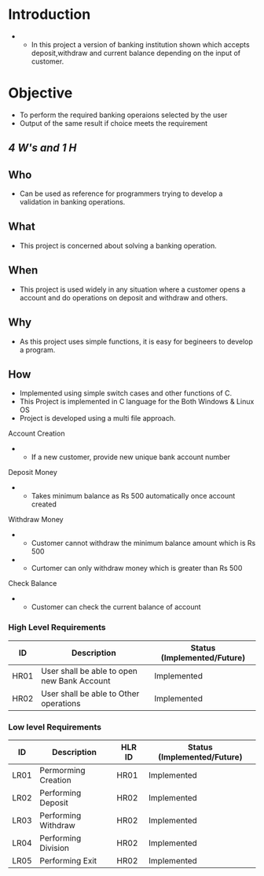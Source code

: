 # Introduction
+ * In this project a version of banking institution shown which accepts deposit,withdraw and current balance depending on the input of customer.

# Objective
+  To perform the required banking operaions selected by the user
+ Output of the same result if choice meets the requirement

## ***4 W's and 1 H***
## Who
- Can be used as reference for programmers trying to develop a validation in banking operations.
## What
- This project is concerned about solving a banking operation.
## When 
- This project is used widely in any situation where a customer opens a account and do operations on deposit and withdraw and others.
## Why
- As this project uses simple functions, it is easy for begineers to develop a program.
## How
- Implemented using simple switch cases and other functions of C.
- This Project is implemented in C language for the Both Windows & Linux OS
- Project is developed using a multi file approach.



 Account Creation
+ * If a new customer, provide new unique bank account number

 Deposit Money
+ * Takes minimum balance as Rs 500 automatically once account created
 
 Withdraw Money
+ * Customer cannot withdraw the minimum balance amount which is Rs 500
+ * Curtomer can only withdraw money which is greater than Rs 500
 
 Check Balance 
+ * Customer can check the current balance of account
 
 
 


### High Level Requirements 
| ID | Description | Status (Implemented/Future) | 
| ----- | ----- | ---------|
| HR01 | User shall be able to open new Bank Account | Implemented | 
| HR02 | User shall be able to Other operations | Implemented |


### Low level Requirements
| ID | Description | HLR ID | Status (Implemented/Future) |
| ------ | --------- | ------ | ----- |
| LR01 | Permorming Creation | HR01 | Implemented |
| LR02 | Performing Deposit | HR02 | Implemented |
| LR03 | Performing Withdraw | HR02 | Implemented |
| LR04 | Performing Division | HR02 | Implemented |
| LR05 | Performing Exit | HR02 | Implemented |





 
